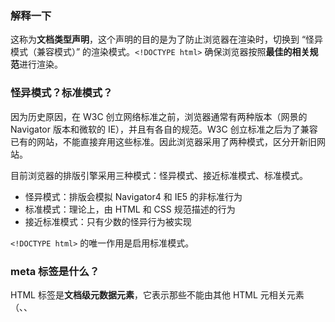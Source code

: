 ### 解释一下 <!DOCTYPE html>

这称为**文档类型声明**，这个声明的目的是为了防止浏览器在渲染时，切换到 “怪异模式（兼容模式）” 的渲染模式。`<!DOCTYPE html>` 确保浏览器按照**最佳的相关规范**进行渲染。

### 怪异模式？标准模式？

因为历史原因，在 W3C 创立网络标准之前，浏览器通常有两种版本（网景的 Navigator 版本和微软的 IE），并且有各自的规范。W3C 创立标准之后为了兼容已有的网站，不能直接弃用这些标准。因此浏览器采用了两种模式，区分开新旧网站。

目前浏览器的排版引擎采用三种模式：怪异模式、接近标准模式、标准模式。

- 怪异模式：排版会模拟 Navigator4 和 IE5 的非标准行为
- 标准模式：理论上，由 HTML 和 CSS 规范描述的行为
- 接近标准模式：只有少数的怪异行为被实现

`<!DOCTYPE html>` 的唯一作用是启用标准模式。

### meta 标签是什么？

HTML <meta> 标签是**文档级元数据元素**，它表示那些不能由其他 HTML 元相关元素（<base>、<link>、<script>、<style>、<title>）表示的任何元数据信息。

meta 元素定义的元数据类型包括以下几种：

- 如果设置了 name，则 meta 元素提供文档级的元数据，应用于整个页面，可以与 content 一起使用，以**名-值**对的方式给文档提供元数据
  - autor
  - description
  - keywords
  - ...
- 如果设置了 http-equiv，则 meta 元素是编译指令，提供的信息与类似命名的 HTTP 头部类似，可以与 content 一起使用
- 如果设置了 chartset，则 meta 元素提供一个字符集声明，告诉文档使用哪种字符编码
- 如果设置了 itemprop（全局属性），则 meta 元素提供用户定义的元数据

### 全局属性？

全局属性是 HTML 元素所共有的属性。它可以用于所有的元素，即使可能对某些元素不起作用。

- xml:lang 和 xml:base：两者都从 XHTML 规范继承，但为了兼容下而被保留
- aria-x：用于改善无障碍
- 事件处理程序（onclick、onchange 等）
- 基本全局属性（class、data-x 等）

### 元数据？

简单来说就是描述数据的数据。比如一个 HTML 文件是一种数据，但 HTML 文件也能在 <head> 中包含描述该文件的数据，比如该文件的作者和概要。
